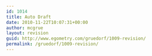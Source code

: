 ```yaml
---
id: 1014
title: Auto Draft
date: 2010-11-22T10:07:31+00:00
author: mcgrue
layout: revision
guid: http://www.egometry.com/gruedorf/1009-revision/
permalink: /gruedorf/1009-revision/
---
```

